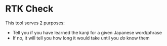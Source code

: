 # RTK Check
This tool serves 2 purposes:
- Tell you if you have learned the kanji for a given Japanese word/phrase
- If no, it will tell you how long it would take until you *do* know them